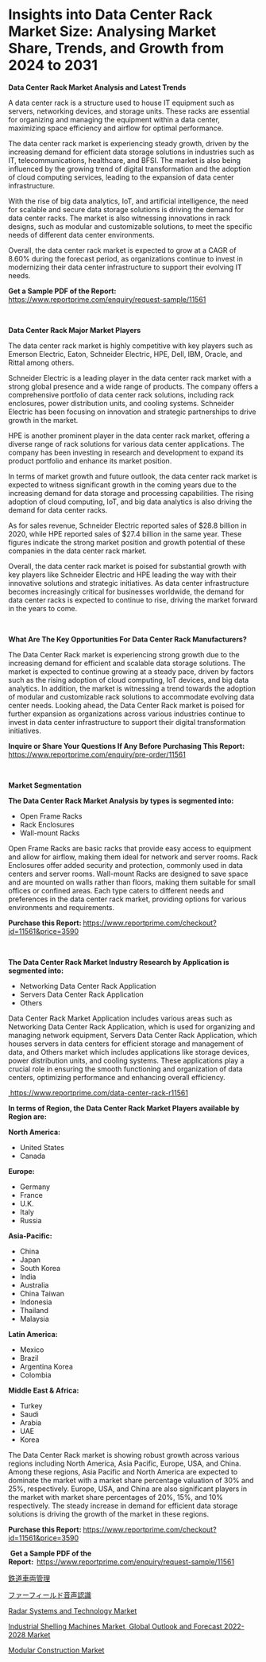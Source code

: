 <p><h1>Insights into Data Center Rack Market Size: Analysing Market Share, Trends, and Growth from 2024 to 2031</h1></p><p><strong>Data Center Rack Market Analysis and Latest Trends</strong></p>
<p><p>A data center rack is a structure used to house IT equipment such as servers, networking devices, and storage units. These racks are essential for organizing and managing the equipment within a data center, maximizing space efficiency and airflow for optimal performance.</p><p>The data center rack market is experiencing steady growth, driven by the increasing demand for efficient data storage solutions in industries such as IT, telecommunications, healthcare, and BFSI. The market is also being influenced by the growing trend of digital transformation and the adoption of cloud computing services, leading to the expansion of data center infrastructure.</p><p>With the rise of big data analytics, IoT, and artificial intelligence, the need for scalable and secure data storage solutions is driving the demand for data center racks. The market is also witnessing innovations in rack designs, such as modular and customizable solutions, to meet the specific needs of different data center environments.</p><p>Overall, the data center rack market is expected to grow at a CAGR of 8.60% during the forecast period, as organizations continue to invest in modernizing their data center infrastructure to support their evolving IT needs.</p></p>
<p><strong>Get a Sample PDF of the Report:&nbsp;</strong> <a href="https://www.reportprime.com/enquiry/request-sample/11561">https://www.reportprime.com/enquiry/request-sample/11561</a></p>
<p>&nbsp;</p>
<p><strong>Data Center Rack Major Market Players</strong></p>
<p><p>The data center rack market is highly competitive with key players such as Emerson Electric, Eaton, Schneider Electric, HPE, Dell, IBM, Oracle, and Rittal among others. </p><p>Schneider Electric is a leading player in the data center rack market with a strong global presence and a wide range of products. The company offers a comprehensive portfolio of data center rack solutions, including rack enclosures, power distribution units, and cooling systems. Schneider Electric has been focusing on innovation and strategic partnerships to drive growth in the market.</p><p>HPE is another prominent player in the data center rack market, offering a diverse range of rack solutions for various data center applications. The company has been investing in research and development to expand its product portfolio and enhance its market position.</p><p>In terms of market growth and future outlook, the data center rack market is expected to witness significant growth in the coming years due to the increasing demand for data storage and processing capabilities. The rising adoption of cloud computing, IoT, and big data analytics is also driving the demand for data center racks.</p><p>As for sales revenue, Schneider Electric reported sales of $28.8 billion in 2020, while HPE reported sales of $27.4 billion in the same year. These figures indicate the strong market position and growth potential of these companies in the data center rack market.</p><p>Overall, the data center rack market is poised for substantial growth with key players like Schneider Electric and HPE leading the way with their innovative solutions and strategic initiatives. As data center infrastructure becomes increasingly critical for businesses worldwide, the demand for data center racks is expected to continue to rise, driving the market forward in the years to come.</p></p>
<p>&nbsp;</p>
<p><strong>What Are The Key Opportunities For Data Center Rack Manufacturers?</strong></p>
<p><p>The Data Center Rack market is experiencing strong growth due to the increasing demand for efficient and scalable data storage solutions. The market is expected to continue growing at a steady pace, driven by factors such as the rising adoption of cloud computing, IoT devices, and big data analytics. In addition, the market is witnessing a trend towards the adoption of modular and customizable rack solutions to accommodate evolving data center needs. Looking ahead, the Data Center Rack market is poised for further expansion as organizations across various industries continue to invest in data center infrastructure to support their digital transformation initiatives.</p></p>
<p><strong>Inquire or Share Your Questions If Any Before Purchasing This Report:</strong> <a href="https://www.reportprime.com/enquiry/pre-order/11561">https://www.reportprime.com/enquiry/pre-order/11561</a></p>
<p>&nbsp;</p>
<p><strong>Market Segmentation</strong></p>
<p><strong>The Data Center Rack Market Analysis by types is segmented into:</strong></p>
<p><ul><li>Open Frame Racks</li><li>Rack Enclosures</li><li>Wall-mount Racks</li></ul></p>
<p><p>Open Frame Racks are basic racks that provide easy access to equipment and allow for airflow, making them ideal for network and server rooms. Rack Enclosures offer added security and protection, commonly used in data centers and server rooms. Wall-mount Racks are designed to save space and are mounted on walls rather than floors, making them suitable for small offices or confined areas. Each type caters to different needs and preferences in the data center rack market, providing options for various environments and requirements.</p></p>
<p><strong>Purchase this Report:&nbsp;</strong><a href="https://www.reportprime.com/checkout?id=11561&price=3590">https://www.reportprime.com/checkout?id=11561&price=3590</a></p>
<p>&nbsp;</p>
<p><strong>The Data Center Rack Market Industry Research by Application is segmented into:</strong></p>
<p><ul><li>Networking Data Center Rack Application</li><li>Servers Data Center Rack Application</li><li>Others</li></ul></p>
<p><p>Data Center Rack Market Application includes various areas such as Networking Data Center Rack Application, which is used for organizing and managing network equipment, Servers Data Center Rack Application, which houses servers in data centers for efficient storage and management of data, and Others market which includes applications like storage devices, power distribution units, and cooling systems. These applications play a crucial role in ensuring the smooth functioning and organization of data centers, optimizing performance and enhancing overall efficiency.</p></p>
<p><a href="https://www.reportprime.com/data-center-rack-r11561">&nbsp;https://www.reportprime.com/data-center-rack-r11561</a></p>
<p><strong>In terms of Region, the Data Center Rack Market Players available by Region are:</strong></p>
<p>
    <p> <strong> North America: </strong>
        <ul>
            <li>United States</li>
            <li>Canada</li>
        </ul>
        </p> 
    <p> <strong> Europe: </strong>
        <ul>
            <li>Germany</li>
            <li>France</li>
            <li>U.K.</li>
            <li>Italy</li>
            <li>Russia</li>
        </ul>
        </p> 
    <p> <strong> Asia-Pacific: </strong>
        <ul>
            <li>China</li>
            <li>Japan</li>
            <li>South Korea</li>
            <li>India</li>
            <li>Australia</li>
            <li>China Taiwan</li>
            <li>Indonesia</li>
            <li>Thailand</li>
            <li>Malaysia</li>
        </ul>
        </p> 
    <p> <strong> Latin America: </strong>
        <ul>
            <li>Mexico</li>
            <li>Brazil</li>
            <li>Argentina Korea</li>
            <li>Colombia</li>
        </ul>
        </p> 
    <p> <strong> Middle East & Africa: </strong>
        <ul>
            <li>Turkey</li>
            <li>Saudi</li>
            <li>Arabia</li>
            <li>UAE</li>
            <li>Korea</li>
        </ul>
    </p>
    </p>
<p><p>The Data Center Rack market is showing robust growth across various regions including North America, Asia Pacific, Europe, USA, and China. Among these regions, Asia Pacific and North America are expected to dominate the market with a market share percentage valuation of 30% and 25%, respectively. Europe, USA, and China are also significant players in the market with market share percentages of 20%, 15%, and 10% respectively. The steady increase in demand for efficient data storage solutions is driving the growth of the market in these regions.</p></p>
<p><strong>Purchase this Report: </strong><a href="https://www.reportprime.com/checkout?id=11561&price=3590">https://www.reportprime.com/checkout?id=11561&price=3590</a></p>
<p>&nbsp;<strong>Get a Sample PDF of the Report:&nbsp;&nbsp;</strong><a href="https://www.reportprime.com/enquiry/request-sample/11561">https://www.reportprime.com/enquiry/request-sample/11561</a></p>
<p><strong></strong></p>
<p><p><a href="https://medium.com/@shade463/%E9%89%84%E9%81%93%E8%BB%8A%E4%B8%A1%E7%AE%A1%E7%90%86%E5%B8%82%E5%A0%B4-%E5%B8%82%E5%A0%B4%E3%82%BB%E3%82%B0%E3%83%A1%E3%83%B3%E3%83%86%E3%83%BC%E3%82%B7%E3%83%A7%E3%83%B3-%E5%9C%B0%E7%90%86%E7%9A%84%E5%9C%B0%E5%9F%9F-%E3%81%8A%E3%82%88%E3%81%B32031%E5%B9%B4%E3%81%BE%E3%81%A7%E3%81%AE%E5%B8%82%E5%A0%B4%E4%BA%88%E6%B8%AC-a0ebbdac3d74">鉄道車両管理</a></p><p><a href="https://medium.com/@kathleencrooks2003/%E9%81%A0%E9%9A%94%E9%9F%B3%E5%A3%B0%E8%AA%8D%E8%AD%98%E5%B8%82%E5%A0%B4%E3%82%BB%E3%82%AF%E3%82%BF%E3%83%BC%E3%81%AE%E6%80%A5%E6%88%90%E9%95%B7-%E5%B8%82%E5%A0%B4%E5%88%86%E6%9E%90%E3%81%A82031%E5%B9%B4%E3%81%BE%E3%81%A7%E3%81%AE%E6%88%90%E9%95%B7%E4%BA%88%E6%B8%AC-8489fb208619">ファーフィールド音声認識</a></p><p><a href="https://github.com/BryceTownsendr/Market-Research-Report-List-6/blob/main/radar-systems-and-technology-market.md">Radar Systems and Technology Market</a></p><p><a href="https://issuu.com/reportprime-2/docs/industrial-shelling-machines-market_3a2fe721edb6ba">Industrial Shelling Machines Market, Global Outlook and Forecast 2022-2028 Market</a></p><p><a href="https://github.com/mahnoor2003/Market-Research-Report-List-6/blob/main/modular-construction-market.md">Modular Construction Market</a></p></p>